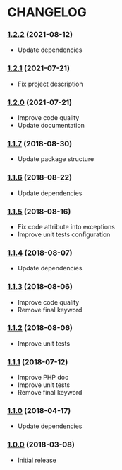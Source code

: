 CHANGELOG
=========

### [1.2.2](https://github.com/webeweb/curl-library/tree/v1.2.2) (2021-08-12)

- Update dependencies

### [1.2.1](https://github.com/webeweb/curl-library/tree/v1.2.1) (2021-07-21)

- Fix project description

### [1.2.0](https://github.com/webeweb/curl-library/tree/v1.2.0) (2021-07-21)

- Improve code quality
- Update documentation

### [1.1.7](https://github.com/webeweb/curl-library/tree/v1.1.7) (2018-08-30)

- Update package structure

### [1.1.6](https://github.com/webeweb/curl-library/tree/v1.1.6) (2018-08-22)

- Update dependencies

### [1.1.5](https://github.com/webeweb/curl-library/tree/v1.1.5) (2018-08-16)

- Fix code attribute into exceptions
- Improve unit tests configuration

### [1.1.4](https://github.com/webeweb/curl-library/tree/v1.1.4) (2018-08-07)

- Update dependencies

### [1.1.3](https://github.com/webeweb/curl-library/tree/v1.1.3) (2018-08-06)

- Improve code quality
- Remove final keyword

### [1.1.2](https://github.com/webeweb/curl-library/tree/v1.1.2) (2018-08-06)

- Improve unit tests

### [1.1.1](https://github.com/webeweb/curl-library/tree/v1.1.1) (2018-07-12)

- Improve PHP doc
- Improve unit tests
- Remove final keyword

### [1.1.0](https://github.com/webeweb/curl-library/tree/v1.1.0) (2018-04-17)

- Update dependencies

### [1.0.0](https://github.com/webeweb/curl-library/tree/v1.0.0) (2018-03-08)

- Initial release
